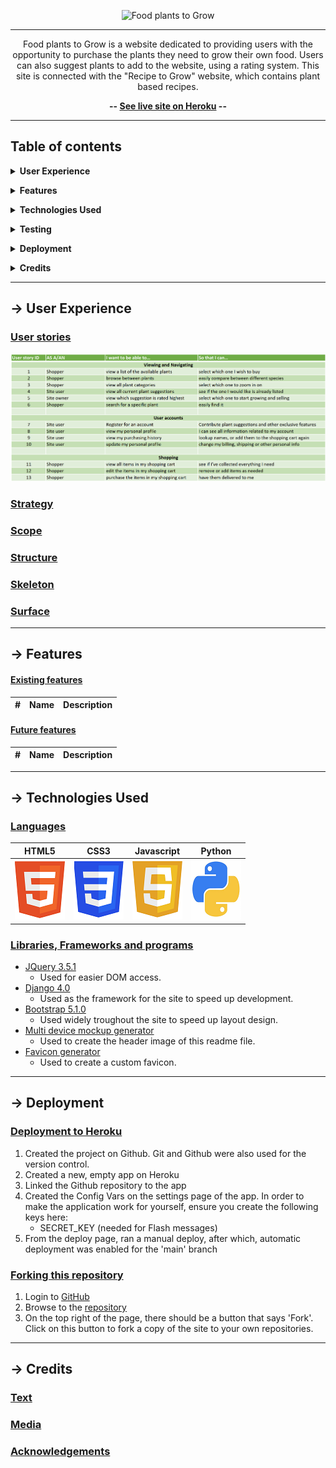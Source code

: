 <div align="center">

![Food plants to Grow](static/img/responsive-mockup.png)

---

Food plants to Grow is a website dedicated to providing users with the opportunity to purchase the plants they need to grow their own food. Users can also suggest plants to add to the website, using a rating system. This site is connected with the "Recipe to Grow" website, which contains plant based recipes. 

**-- [See live site on Heroku]() --**

</div>

---

## Table of contents

**<details><summary>User Experience</summary>**
  - [User stories](#user-stories)
  - [Strategy](#strategy)
  - [Scope](#scope)
  - [Structure](#structure)
  - [Skeleton](#skeleton)
  - [Surface](#surface)
</details>

**<details><summary>Features</summary>**
  - [Existing features](#existing-features)
  - [Future features](#future-features)
</details>

**<details><summary>Technologies Used</summary>**
  - [Languages](#languages)
  - [Libraries, Frameworks and programs](#Libraries,-Frameworks-and-programs)
</details>

**<details><summary>Testing</summary>**
  - [Test documentation](https://github.com/ElkeJohannes/Recipe-to-grow/blob/main/TESTING.md)
</details>

**<details><summary>Deployment</summary>**
  - [Deployment to GitHub pages](#deployment-to-github-pages)
  - [Forking this repository](#forking-this-repository)
  - [Local deployment](#local-deployment)
</details>

**<details><summary>Credits</summary>**
  - [Text](#text)
  - [Media](#media)
  - [Acknowledgements](#acknowledgements)
</details>

---

## &rarr; **User Experience**

### **<ins>User stories</ins>**
![User stories](food_plants_to_grow/media/readme_files/user_stories.png)


### **<ins>Strategy</ins>**


### **<ins>Scope</ins>**


### **<ins>Structure</ins>**


### **<ins>Skeleton</ins>**



### **<ins>Surface</ins>**


---

## &rarr; **Features**

#### **<ins>Existing features</ins>**
|#|Name|Description|
|-|-|-|


#### **<ins>Future features</ins>**
|#|Name|Description|
|-|-|-|


---

## &rarr; **Technologies Used**
### **<ins>Languages</ins>**

| <div align="center">HTML5</div> | <div align="center">CSS3</div> | <div align="center">Javascript</div> | <div align="center">Python</div> |
|-|-|-|-|
| ![html5](food_plants_to_grow/media/readme_files/html5.png) | ![css3](food_plants_to_grow/media/readme_files/css3.png) | ![javascript](food_plants_to_grow/media/readme_files/javascript.png) | ![python](food_plants_to_grow/media/readme_files/python.png) |


### **<ins>Libraries, Frameworks and programs</ins>**
- [JQuery 3.5.1](https://jquery.com/)
  * Used for easier DOM access.
- [Django 4.0](https://www.djangoproject.com/)
  * Used as the framework for the site to speed up development.  
- [Bootstrap 5.1.0](https://getbootstrap.com/docs/5.1/getting-started/introduction/)
  * Used widely troughout the site to speed up layout design.
- [Multi device mockup generator](http://techsini.com/multi-mockup/index.php)
  * Used to create the header image of this readme file.
- [Favicon generator](https://favicon.io/favicon-generator/)
  * Used to create a custom favicon.


---

## &rarr; **Deployment** 
### **<ins>Deployment to Heroku</ins>**
1. Created the project on Github. Git and Github were also used for the version control.
2. Created a new, empty app on Heroku
3. Linked the Github repository to the app
4. Created the Config Vars on the settings page of the app. In order to make the application work for yourself, ensure you create the following keys here:
   - SECRET_KEY (needed for Flash messages)
5. From the deploy page, ran a manual deploy, after which, automatic deployment was enabled for the 'main' branch

### **<ins>Forking this repository</ins>**
1. Login to [GitHub](https://github.com)
2. Browse to the [repository](https://github.com/ElkeJohannes/food-plants-to-grow)
3. On the top right of the page, there should be a button that says 'Fork'. Click on this button to fork a copy of the site to your own repositories.

---

## &rarr; **Credits**

### **<ins>Text</ins>**


### **<ins>Media</ins>**


### **<ins>Acknowledgements</ins>** 
